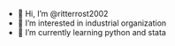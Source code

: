 - 👋 Hi, I’m @ritterrost2002
- 👀 I’m interested in industrial organization 
- 🌱 I’m currently learning python and stata


<!---
ritterrost2002/ritterrost2002 is a ✨ special ✨ repository because its `README.md` (this file) appears on your GitHub profile.
You can click the Preview link to take a look at your changes.
--->
